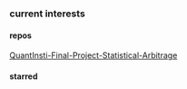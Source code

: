 ### current interests
#### repos
[QuantInsti-Final-Project-Statistical-Arbitrage](https://github.com/MilkwoodSF/QuantInsti-Final-Project-Statistical-Arbitrage)

#### starred

<!--
**MilkwoodSF/MilkwoodSF** is a ✨ _special_ ✨ repository because its `README.md` (this file) appears on your GitHub profile.

Here are some ideas to get you started:

- 🔭 I’m currently working on ...
- 🌱 I’m currently learning ...
- 👯 I’m looking to collaborate on ...
- 🤔 I’m looking for help with ...
- 💬 Ask me about ...
- 📫 How to reach me: ...
- 😄 Pronouns: ...
- ⚡ Fun fact: ...
-->
